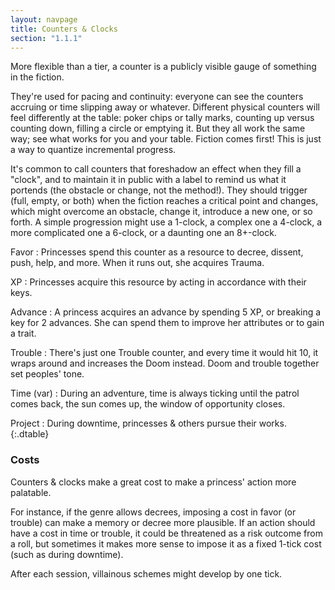 ```yaml
---
layout: navpage
title: Counters & Clocks
section: "1.1.1"
---
```


More flexible than a tier, a counter is a publicly visible gauge of something in the fiction.

They're used for pacing and continuity: everyone can see the counters accruing or time slipping away or whatever.
Different physical counters will feel differently at the table: poker chips or tally marks, counting up versus counting down, filling a circle or emptying it.
But they all work the same way; see what works for you and your table.
Fiction comes first! This is just a way to quantize incremental progress.

It's common to call counters that foreshadow an effect when they fill a "clock", and to maintain it in public with a label to remind us what it portends (the obstacle or change, not the method!).
They should trigger (full, empty, or both) when the fiction reaches a critical point and changes, which might overcome an obstacle, change it, introduce a new one, or so forth.
A simple progression might use a 1-clock, a complex one a 4-clock, a more complicated one a 6-clock, or a daunting one an 8+-clock.

Favor
: Princesses spend this counter as a resource to decree, dissent, push, help, and more.
  When it runs out, she acquires Trauma.

XP
: Princesses acquire this resource by acting in accordance with their keys.

Advance
: A princess acquires an advance by spending 5 XP, or breaking a key for 2 advances.
  She can spend them to improve her attributes or to gain a trait.

Trouble
: There's just one Trouble counter, and every time it would hit 10, it wraps around and increases the Doom instead.
  Doom and trouble together set peoples' tone.
  
Time (var)
: During an adventure, time is always ticking until the patrol comes back, the sun comes up, the window of opportunity closes.

Project
: During downtime, princesses & others pursue their works.
{:.dtable}

### Costs

Counters & clocks make a great cost to make a princess' action more palatable.

For instance, if the genre allows decrees, imposing a cost in favor (or trouble) can make a memory or decree more plausible.
If an action should have a cost in time or trouble, it could be threatened as a risk outcome from a roll, but sometimes it makes more sense to impose it as a fixed 1-tick cost (such as during downtime).

After each session, villainous schemes might develop by one tick.
